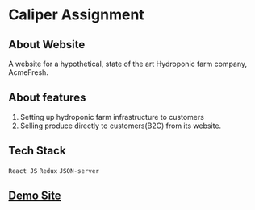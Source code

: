 # Caliper Assignment

## About Website

A website for a hypothetical, state of the art Hydroponic farm company, AcmeFresh.

## About features

1) Setting up hydroponic farm infrastructure to customers
2) Selling produce directly to customers(B2C) from its website.

## Tech Stack

`React JS`
`Redux`
`JSON-server`

<h2><a href='https://636e391a5d452e110ccd9d54--restaurant-app-evaluation.netlify.app/'>Demo Site</a></h2>
